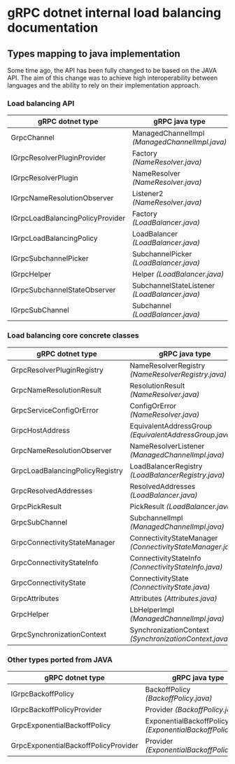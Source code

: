 # gRPC dotnet internal load balancing documentation

## Types mapping to java implementation

Some time ago, the API has been fully changed to be based on the JAVA API. The aim of this change was to achieve high interoperability between languages and the ability to rely on their implementation approach. 

### Load balancing API
gRPC dotnet type| gRPC java type
---|---
GrpcChannel | ManagedChannelImpl _(ManagedChannelImpl.java)_
IGrpcResolverPluginProvider | Factory _(NameResolver.java)_
IGrpcResolverPlugin | NameResolver _(NameResolver.java)_
IGrpcNameResolutionObserver | Listener2 _(NameResolver.java)_
IGrpcLoadBalancingPolicyProvider | Factory _(LoadBalancer.java)_
IGrpcLoadBalancingPolicy | LoadBalancer _(LoadBalancer.java)_
IGrpcSubchannelPicker | SubchannelPicker _(LoadBalancer.java)_
IGrpcHelper | Helper _(LoadBalancer.java)_
IGrpcSubchannelStateObserver | SubchannelStateListener _(LoadBalancer.java)_
IGrpcSubChannel | Subchannel _(LoadBalancer.java)_

### Load balancing core concrete classes
gRPC dotnet type| gRPC java type
---|---
GrpcResolverPluginRegistry | NameResolverRegistry _(NameResolverRegistry.java)_
GrpcNameResolutionResult | ResolutionResult _(NameResolver.java)_
GrpcServiceConfigOrError | ConfigOrError _(NameResolver.java)_
GrpcHostAddress | EquivalentAddressGroup _(EquivalentAddressGroup.java)_
GrpcNameResolutionObserver | NameResolverListener _(ManagedChannelImpl.java)_
GrpcLoadBalancingPolicyRegistry | LoadBalancerRegistry _(LoadBalancerRegistry.java)_
GrpcResolvedAddresses | ResolvedAddresses _(LoadBalancer.java)_
GrpcPickResult | PickResult _(LoadBalancer.java)_
GrpcSubChannel | SubchannelImpl _(ManagedChannelImpl.java)_
GrpcConnectivityStateManager | ConnectivityStateManager _(ConnectivityStateManager.java)_
GrpcConnectivityStateInfo | ConnectivityStateInfo _(ConnectivityStateInfo.java)_
GrpcConnectivityState | ConnectivityState _(ConnectivityState.java)_
GrpcAttributes | Attributes _(Attributes.java)_
GrpcHelper | LbHelperImpl _(ManagedChannelImpl.java)_
GrpcSynchronizationContext | SynchronizationContext _(SynchronizationContext.java)_

### Other types ported from JAVA
gRPC dotnet type| gRPC java type
---|---
IGrpcBackoffPolicy | BackoffPolicy _(BackoffPolicy.java)_
IGrpcBackoffPolicyProvider | Provider _(BackoffPolicy.java)_
GrpcExponentialBackoffPolicy | ExponentialBackoffPolicy _(ExponentialBackoffPolicy.java)_
GrpcExponentialBackoffPolicyProvider | Provider _(ExponentialBackoffPolicy.java)_